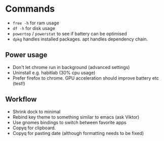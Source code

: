 # Commands
* `free -h` for ram usage
* `df -h` for disk usage
* `powertop` / `powerstat` to see if battery can be optimised
* `dpkg` handles installed packages. apt handles dependency chain.

## Power usage
* Don't let chrome run in background (advanced settings)
* Uninstall e.g. habitlab (30% cpu usage)
* Prefer firefox to chrome. GPU acceleration should improve battery etc (test!)

## Workflow
* Shrink dock to minimal
* Rebind key theme to something similar to emacs (ask Viktor)
* Use gnomes bindings to switch between favorite apps
* Copyq for clipboard. 
* Copyq for pasting date (although formatting needs to be fixed)


